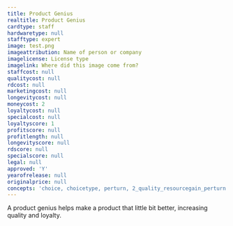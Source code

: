 ```yaml
---
title: Product Genius
realtitle: Product Genius
cardtype: staff
hardwaretype: null
stafftype: expert
image: test.png
imageattribution: Name of person or company
imagelicense: License type
imagelink: Where did this image come from?
staffcost: null
qualitycost: null
rdcost: null
marketingcost: null
longevitycost: null
moneycost: 2
loyaltycost: null
specialcost: null
loyaltyscore: 1
profitscore: null
profitlength: null
longevityscore: null
rdscore: null
specialscore: null
legal: null
approved: 'Y'
yearofrelease: null
originalprice: null
concepts: 'choice, choicetype, perturn, 2_quality_resourcegain_perturn'
---
```


A product genius helps make a product that little bit better, increasing quality and loyalty.
